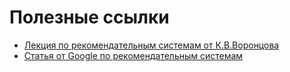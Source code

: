 # Полезные ссылки

* [Лекция по рекомендательным системам от К.В.Воронцова](https://www.youtube.com/watch?v=J-QueLndVI8)
* [Статья от Google по рекомендательным системам](https://developers.google.com/machine-learning/recommendation/overview?hl=ru)